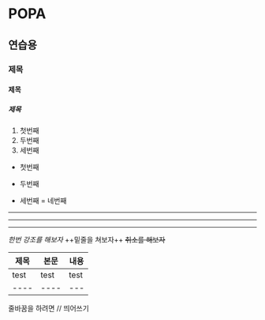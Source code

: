 # POPA
## 연습용
### 제목
#### 제목
##### 제목
1. 첫번째
2. 두번째
3. 세번째
* 첫번째
- 두번째
+ 세번째
= 네번째
*****
***
---
*한번 강조를 해보자*
++밑줄을 쳐보자++
~~취소를 해보자~~

|제목|본문|내용|
|--------------------|-----|----|
|test|test|test|
|----|----|---|


줄바꿈을 하려면   // 띄어쓰기 
